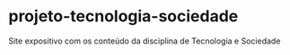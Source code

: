 # projeto-tecnologia-sociedade
Site expositivo com os conteúdo da disciplina de Tecnologia e Sociedade
